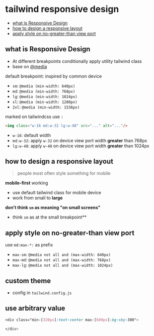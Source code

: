 # tailwind responsive design

- [what is Responsive Design](#what-is-responsive-design)
- [how to design a responsive layout](#how-to-design-a-responsive-layout)
- [apply style on no-greater-than view port](#apply-style-on-no-greater-than-view-port)

## what is Responsive Design

- At different breakpoints conditionally apply utility tailwind class
- base on [@media](css-at-media.md)

default breakpoint: inspired by common device

- `sm`: `@media (min-width: 640px)`
- `md`: `@media (min-width: 768px)`
- `lg`: `@media (min-width: 1024px)`
- `xl`: `@media (min-width: 1280px)`
- `2xl`: `@media (min-width: 1536px)`

marked on tailwindcss use `:`

```html
<img class="w-16 md:w-32 lg:w-48" src="..." alt="..."/>
```

- `w-16`: default width
- `md:w-32`: apply `w-32` on device view port width **greater** than 768px
- `lg:w-48`: apply `w-48` on device view port width **greater** than 1024px


## how to design a responsive layout

> people most often style something for mobile

**mobile-first** working

- use default tailwind class for mobile device
- work from small to **large**

**don't think `sm` as meaning "on small screens"**

- think `sm` as at the small breakpoint**

## apply style on no-greater-than view port

use `md:max-*:` as prefix

- `max-sm`: `@media not all and (max-width: 640px)`
- `max-md`: `@media not all and (max-width: 768px)`
- `max-lg`: `@media not all and (max-width: 1024px)`

## custom theme

- config in `tailwind.config.js`

## use arbitrary value

```css
<div class="min-[320px]:text-center max-[600px]:bg-sky-300">

</div>
```
